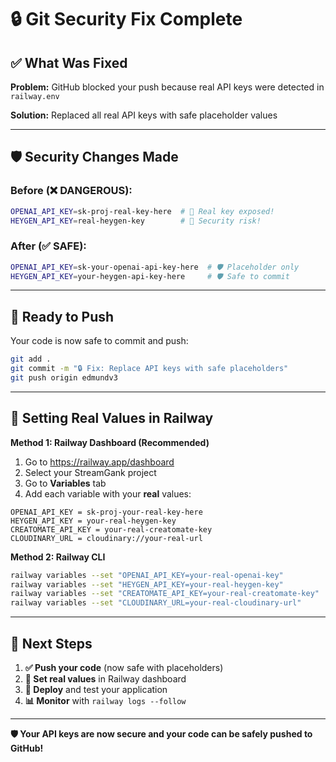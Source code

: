 # 🔒 Git Security Fix Complete

## ✅ What Was Fixed

**Problem:** GitHub blocked your push because real API keys were detected in `railway.env`

**Solution:** Replaced all real API keys with safe placeholder values

---

## 🛡️ Security Changes Made

### Before (❌ DANGEROUS):
```bash
OPENAI_API_KEY=sk-proj-real-key-here  # 🚨 Real key exposed!
HEYGEN_API_KEY=real-heygen-key        # 🚨 Security risk!
```

### After (✅ SAFE):
```bash
OPENAI_API_KEY=sk-your-openai-api-key-here  # 🛡️ Placeholder only
HEYGEN_API_KEY=your-heygen-api-key-here     # 🛡️ Safe to commit
```

---

## 🚀 Ready to Push

Your code is now safe to commit and push:

```bash
git add .
git commit -m "🔒 Fix: Replace API keys with safe placeholders"
git push origin edmundv3
```

---

## 🔧 Setting Real Values in Railway

**Method 1: Railway Dashboard (Recommended)**
1. Go to https://railway.app/dashboard
2. Select your StreamGank project  
3. Go to **Variables** tab
4. Add each variable with your **real** values:

```
OPENAI_API_KEY = sk-proj-your-real-key-here
HEYGEN_API_KEY = your-real-heygen-key  
CREATOMATE_API_KEY = your-real-creatomate-key
CLOUDINARY_URL = cloudinary://your-real-url
```

**Method 2: Railway CLI**
```bash
railway variables --set "OPENAI_API_KEY=your-real-openai-key"
railway variables --set "HEYGEN_API_KEY=your-real-heygen-key"
railway variables --set "CREATOMATE_API_KEY=your-real-creatomate-key"
railway variables --set "CLOUDINARY_URL=your-real-cloudinary-url"
```

---

## 🎯 Next Steps

1. **✅ Push your code** (now safe with placeholders)
2. **🔧 Set real values** in Railway dashboard  
3. **🚀 Deploy** and test your application
4. **📊 Monitor** with `railway logs --follow`

---

**🛡️ Your API keys are now secure and your code can be safely pushed to GitHub!**
